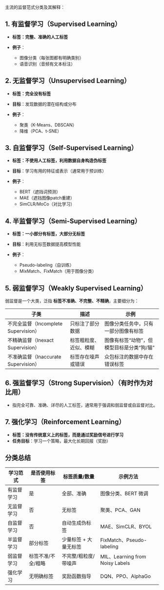 主流的监督范式分类及其解释：



## **1. 有监督学习（Supervised Learning）**

* **标签：完整、准确的人工标签**
* **例子**：

  * 图像分类（每张图都有明确类别）
  * 语音识别（音频有文本标注）



## **2. 无监督学习（Unsupervised Learning）**

* **标签：完全没有标签**
* **目标**：发现数据的潜在结构或分布
* **例子**：

  * 聚类（K-Means、DBSCAN）
  * 降维（PCA、t-SNE）



## **3. 自监督学习（Self-Supervised Learning）**

* **标签：不使用人工标签，利用数据自身构造伪标签**
* **目标**：学习有用的特征或表示（通常用于预训练）
* **例子**：

  * BERT（遮挡词预测）
  * MAE（遮挡图像patch重建）
  * SimCLR/MoCo（对比学习）



## **4. 半监督学习（Semi-Supervised Learning）**

* **标签：一小部分有标签，大部分无标签**
* **目标**：利用无标签数据提高模型性能
* **例子**：

  * Pseudo-labeling（自训练）
  * MixMatch、FixMatch（用于图像分类）



## **5. 弱监督学习（Weakly Supervised Learning）**

弱监督是一个大类，泛指 **标签不准确、不完整、不精确**，主要细分为：

| 子类                               | 描述          | 示例                      |
| -- | -- | -- |
|不完全监督（Incomplete Supervision） | 只标注了部分数据    | 图像分类任务中，只有一部分图像有标签      |
|不精确监督（Inexact Supervision）    | 标签粗粒度、近似、模糊 | 图像有标签“动物”，但模型目标是分类“狗/猫” |
|不准确监督（Inaccurate Supervision） | 标签存在噪声或错误   | 众包标注的数据中存在错误标签          |



## **6. 强监督学习（Strong Supervision）**（有时作为对比用）

* 指完全可靠、准确、详尽的人工标签，通常用于强调和弱监督或自监督对比。



## **7. 强化学习（Reinforcement Learning）**

* **标签：没有传统意义上的标签，而是通过奖励信号进行学习**
* **任务目标**：学习一个策略，最大化长期回报（奖励）



## 分类总结

| 学习范式  | 是否使用标签       | 标签质量/数量      | 示例方法                           |
| -- | -- | -- | -- |
| 有监督学习 | 是          | 全部、准确        | 图像分类、BERT 微调                   |
| 无监督学习 | 否          | 无标签          | 聚类、PCA、GAN                     |
| 自监督学习 | 否          | 自动生成伪标签      | MAE、SimCLR、BYOL                |
| 半监督学习 | 部分标签       | 少量标签 + 大量无标签 | FixMatch、Pseudo-labeling       |
| 弱监督学习 | 标签不准/不全/粗略 | 不完整/粗粒度/带噪声  | MIL、Learning from Noisy Labels |
| 强化学习  | 无明确标签      | 奖励函数指导       | DQN、PPO、AlphaGo                |

